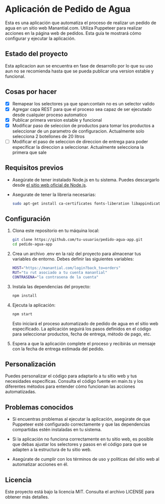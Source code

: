 # Aplicación de Pedido de Agua

Esta es una aplicación que automatiza el proceso de realizar un pedido de agua en un sitio web Manantial.com. Utiliza Puppeteer para realizar acciones en la página web de pedidos. Esta guía te mostrará cómo configurar y ejecutar la aplicación.

## Estado del proyecto

Esta aplicacion aun se encuentra en fase de desarrollo por lo que su uso aun no se recomienda hasta que se pueda publicar una version estable y funcional. 

## Cosas por hacer

- [X] Remapear los selectores ya que span:contain no es un selector valido
- [X] Agregar capa REST para que el proceso sea capaz de ser ejecutado desde cualquier proceso automatico 
- [X] Publicar primera version estable y funcional
- [X] Modificar paso de seleccion de productos para tomar los productos a seleccionar de un parametro de configuracion. Actualmente solo selecciona 2 botellones de 20 litros
- [ ] Modificar el paso de seleccion de direccion de entrega para poder especificar la direccion a seleccionar. Actualmente selecciona la primera que sale

## Requisitos previos

- Asegúrate de tener instalado Node.js en tu sistema. Puedes descargarlo desde [el sitio web oficial de Node.js](https://nodejs.org/).

- Asegurate de tener la libreria necesarias:
    ```bash
    sudo apt-get install ca-certificates fonts-liberation libappindicator3-1 libasound2 libatk-bridge2.0-0 libatk1.0-0 libc6 libcairo2 libcups2 libdbus-1-3 libexpat1 libfontconfig1 libgbm1 libgcc1 libglib2.0-0 libgtk-3-0 libnspr4 libnss3 libpango-1.0-0 libpangocairo-1.0-0 libstdc++6 libx11-6 libx11-xcb1 libxcb1 libxcomposite1 libxcursor1 libxdamage1 libxext6 libxfixes3 libxi6 libxrandr2 libxrender1 libxss1 libxtst6 lsb-release wget xdg-utils
    ```

## Configuración

1. Clona este repositorio en tu máquina local:

   ```bash
   git clone https://github.com/tu-usuario/pedido-agua-app.git
   cd pedido-agua-app
   ``` 
    

2. Crea un archivo .env en la raíz del proyecto para almacenar tus variables de entorno. Debes definir las siguientes variables:

    ```bash
    HOST="https://manantial.com/login?back_to=orders"
    RUT="tu rut asociado a tu cuenta manantial"
    CONTRASENA="la contrasena de la cuenta"
    ``` 
    

3. Instala las dependencias del proyecto:

    ```bash
    npm install
    ``` 
    

4. Ejecuta la aplicación:
    ```bash
    npm start
    ``` 

    Esto iniciará el proceso automatizado de pedido de agua en el sitio web especificado. La aplicación seguirá los pasos definidos en el código para seleccionar productos, fecha de entrega, método de pago, etc.

5. Espera a que la aplicación complete el proceso y recibirás un mensaje con la fecha de entrega estimada del pedido.


## Personalización


Puedes personalizar el código para adaptarlo a tu sitio web y tus necesidades específicas. Consulta el código fuente en main.ts y los diferentes métodos para entender cómo funcionan las acciones automatizadas.

## Problemas conocidos
- Si encuentras problemas al ejecutar la aplicación, asegúrate de que Puppeteer esté configurado correctamente y que las dependencias compartidas estén instaladas en tu sistema.

- Si la aplicación no funciona correctamente en tu sitio web, es posible que debas ajustar los selectores y pasos en el código para que se adapten a la estructura de tu sitio web.

- Asegúrate de cumplir con los términos de uso y políticas del sitio web al automatizar acciones en él.

## Licencia

Este proyecto está bajo la licencia MIT. Consulta el archivo LICENSE para obtener más detalles.